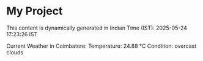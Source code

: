 # My Project

This content is dynamically generated in Indian Time (IST): 2025-05-24 17:23:26 IST


Current Weather in Coimbatore:
Temperature: 24.88 °C
Condition: overcast clouds
